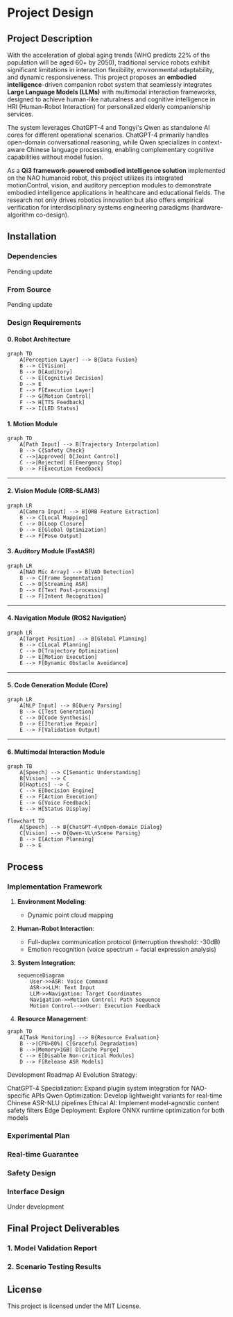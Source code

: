 # Project Design

## Project Description

With the acceleration of global aging trends (WHO predicts 22% of the population will be aged 60+ by 2050), traditional service robots exhibit significant limitations in interaction flexibility, environmental adaptability, and dynamic responsiveness. This project proposes an **embodied intelligence**-driven companion robot system that seamlessly integrates **Large Language Models (LLMs)** with multimodal interaction frameworks, designed to achieve human-like naturalness and cognitive intelligence in HRI (Human-Robot Interaction) for personalized elderly companionship services.

The system leverages ChatGPT-4 and Tongyi's Qwen as standalone AI cores for different operational scenarios. ChatGPT-4 primarily handles open-domain conversational reasoning, while Qwen specializes in context-aware Chinese language processing, enabling complementary cognitive capabilities without model fusion.

As a **Qi3 framework-powered embodied intelligence solution** implemented on the NAO humanoid robot, this project utilizes its integrated motionControl, vision, and auditory perception modules to demonstrate embodied intelligence applications in healthcare and educational fields. The research not only drives robotics innovation but also offers empirical verification for interdisciplinary systems engineering paradigms (hardware-algorithm co-design).

## Installation

### Dependencies

Pending update

### From Source

Pending update

### Design Requirements

#### 0. Robot Architecture

```mermaid
graph TD
    A[Perception Layer] --> B{Data Fusion}
    B --> C[Vision]
    B --> D[Auditory]
    C --> E[Cognitive Decision]
    D --> E
    E --> F[Execution Layer]
    F --> G[Motion Control]
    F --> H[TTS Feedback]
    F --> I[LED Status]
```

#### 1. Motion Module

```mermaid
graph TD
    A[Path Input] --> B[Trajectory Interpolation]
    B --> C{Safety Check}
    C -->|Approved| D[Joint Control]
    C -->|Rejected| E[Emergency Stop]
    D --> F[Execution Feedback]
```

---

#### 2. Vision Module (ORB-SLAM3)

```mermaid
graph LR
    A[Camera Input] --> B[ORB Feature Extraction]
    B --> C[Local Mapping]
    C --> D[Loop Closure]
    D --> E[Global Optimization]
    E --> F[Pose Output]
```

#### 3. Auditory Module (FastASR)

```mermaid
graph LR
    A[NAO Mic Array] --> B[VAD Detection]
    B --> C[Frame Segmentation]
    C --> D[Streaming ASR]
    D --> E[Text Post-processing]
    E --> F[Intent Recognition]
```

---

#### 4. Navigation Module (ROS2 Navigation)

```mermaid
graph LR
    A[Target Position] --> B[Global Planning]
    B --> C[Local Planning]
    C --> D[Trajectory Optimization]
    D --> E[Motion Execution]
    E --> F[Dynamic Obstacle Avoidance]
```

---

#### 5. Code Generation Module (Core)

```mermaid
graph LR
    A[NLP Input] --> B[Query Parsing]
    B --> C[Test Generation]
    C --> D[Code Synthesis]
    D --> E[Iterative Repair]
    E --> F[Validation Output]
```

---

#### 6. Multimodal Interaction Module

```mermaid
graph TB
    A[Speech] --> C[Semantic Understanding]
    B[Vision] --> C
    D[Haptics] --> C
    C --> E[Decision Engine]
    E --> F[Action Execution]
    E --> G[Voice Feedback]
    E --> H[Status Display]
```
```mermaid
flowchart TD  
    A[Speech] --> B{ChatGPT-4\nOpen-domain Dialog}  
    C[Vision] --> D{Qwen-VL\nScene Parsing}  
    B --> E[Action Planning]  
    D --> E  
```
## Process
### Implementation Framework

1. **Environment Modeling**:

   - Dynamic point cloud mapping

2. **Human-Robot Interaction**:

   - Full-duplex communication protocol (interruption threshold: -30dB)
   - Emotion recognition (voice spectrum + facial expression analysis)

3. **System Integration**:

   ```mermaid
   sequenceDiagram
       User->>ASR: Voice Command
       ASR->>LLM: Text Input
       LLM->>Navigation: Target Coordinates
       Navigation->>Motion Control: Path Sequence
       Motion Control-->>User: Execution Feedback
   ```

4. **Resource Management**:

```mermaid
graph TD
    A[Task Monitoring] --> B{Resource Evaluation}
    B -->|CPU>80%| C[Graceful Degradation]
    B -->|Memory>1GB| D[Cache Purge]
    C --> E[Disable Non-critical Modules]
    D --> F[Release ASR Models]
```

Development Roadmap
AI Evolution Strategy:

ChatGPT-4 Specialization: Expand plugin system integration for NAO-specific APIs
Qwen Optimization: Develop lightweight variants for real-time Chinese ASR-NLU pipelines
Ethical AI: Implement model-agnostic content safety filters
Edge Deployment: Explore ONNX runtime optimization for both models

### Experimental Plan

### Real-time Guarantee

### Safety Design

### Interface Design

Under development

## Final Project Deliverables

### 1. Model Validation Report
### 2. Scenario Testing Results

## License

This project is licensed under the MIT License.
